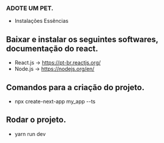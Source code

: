 ### ADOTE UM PET.

- Instalações Essências

## Baixar e instalar os seguintes softwares, documentação do react.
- React.js -> https://pt-br.reactjs.org/
- Node.js -> https://nodejs.org/en/

## Comandos para a criação do projeto.
- npx create-next-app my_app --ts

## Rodar o projeto.
- yarn run dev



